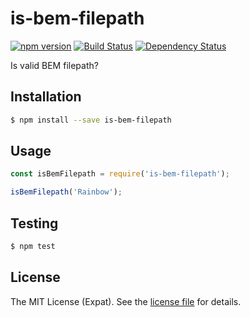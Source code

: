is-bem-filepath
=====================
[![npm version][npm-image]][npm-url]
[![Build Status][travis-image]][travis-url]
[![Dependency Status][daviddm-image]][daviddm-url]

Is valid BEM filepath?

Installation
------------
```sh
$ npm install --save is-bem-filepath
```

Usage
-----
```js
const isBemFilepath = require('is-bem-filepath');

isBemFilepath('Rainbow');
```

Testing
-------
```sh
$ npm test
```

License
-------
The MIT License (Expat). See the [license file](LICENSE) for details.

[npm-image]: https://badge.fury.io/js/is-bem-filepath.svg
[npm-url]: https://npmjs.org/package/is-bem-filepath
[travis-image]: https://travis-ci.org/jbenner-radham/is-bem-filepath.svg?branch=master
[travis-url]: https://travis-ci.org/jbenner-radham/is-bem-filepath
[daviddm-image]: https://david-dm.org/jbenner-radham/is-bem-filepath.svg?theme=shields.io
[daviddm-url]: https://david-dm.org/jbenner-radham/is-bem-filepath
